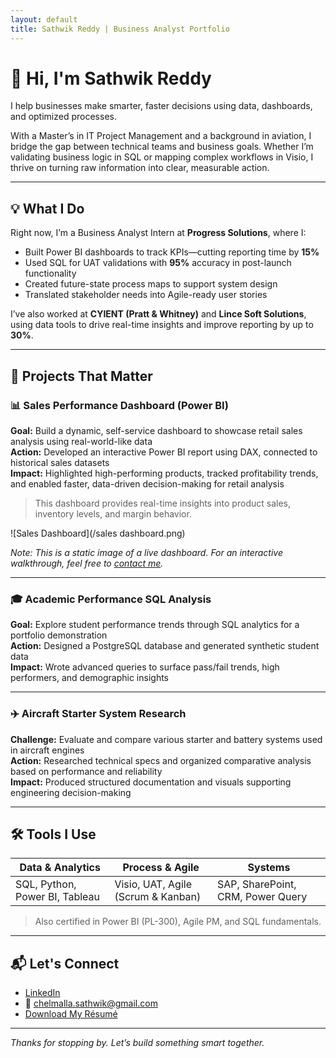 ```yaml
---
layout: default
title: Sathwik Reddy | Business Analyst Portfolio
---
```


# 👋 Hi, I'm Sathwik Reddy

I help businesses make smarter, faster decisions using data, dashboards, and optimized processes.

With a Master’s in IT Project Management and a background in aviation, I bridge the gap between technical teams and business goals. Whether I’m validating business logic in SQL or mapping complex workflows in Visio, I thrive on turning raw information into clear, measurable action.

---

## 💡 What I Do

Right now, I’m a Business Analyst Intern at **Progress Solutions**, where I:

- Built Power BI dashboards to track KPIs—cutting reporting time by **15%**
- Used SQL for UAT validations with **95%** accuracy in post-launch functionality
- Created future-state process maps to support system design
- Translated stakeholder needs into Agile-ready user stories

I’ve also worked at **CYIENT (Pratt & Whitney)** and **Lince Soft Solutions**, using data tools to drive real-time insights and improve reporting by up to **30%**.

---

## 🚀 Projects That Matter

### 📊 Sales Performance Dashboard (Power BI)

**Goal:** Build a dynamic, self-service dashboard to showcase retail sales analysis using real-world-like data  
**Action:** Developed an interactive Power BI report using DAX, connected to historical sales datasets  
**Impact:** Highlighted high-performing products, tracked profitability trends, and enabled faster, data-driven decision-making for retail analysis

> This dashboard provides real-time insights into product sales, inventory levels, and margin behavior.

![Sales Dashboard](/sales dashboard.png)

*Note: This is a static image of a live dashboard. For an interactive walkthrough, feel free to [contact me](mailto:chelmalla.sathwik@gmail.com).*

---

### 🎓 Academic Performance SQL Analysis

**Goal:** Explore student performance trends through SQL analytics for a portfolio demonstration  
**Action:** Designed a PostgreSQL database and generated synthetic student data  
**Impact:** Wrote advanced queries to surface pass/fail trends, high performers, and demographic insights

---

### ✈️ Aircraft Starter System Research

**Challenge:** Evaluate and compare various starter and battery systems used in aircraft engines  
**Action:** Researched technical specs and organized comparative analysis based on performance and reliability  
**Impact:** Produced structured documentation and visuals supporting engineering decision-making


---

## 🛠️ Tools I Use

| Data & Analytics | Process & Agile | Systems |
|------------------|------------------|---------|
| SQL, Python, Power BI, Tableau | Visio, UAT, Agile (Scrum & Kanban) | SAP, SharePoint, CRM, Power Query |

> Also certified in Power BI (PL-300), Agile PM, and SQL fundamentals.

---

## 📬 Let's Connect

- [LinkedIn](https://www.linkedin.com/in/sathwik-reddy7)  
- 📧 chelmalla.sathwik@gmail.com  
- [Download My Résumé](/resume.pdf)

---

*Thanks for stopping by. Let’s build something smart together.*

